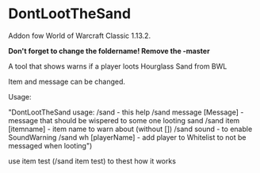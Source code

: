 # DontLootTheSand
Addon fow World of Warcraft Classic 1.13.2.


**Don't forget to change the foldername! Remove the -master**

A tool that shows warns if a player loots Hourglass Sand from BWL

Item and message can be changed.

Usage:

"DontLootTheSand usage:
    /sand                     - this help
    /sand message [Message]   - message that should be wispered to some one looting sand
    /sand item [itemname]     - item name to warn about (without [])
    /sand sound               - to enable SoundWarning
    /sand wh [playerName]     - add player to Whitelist to not be messaged when looting")



use item test (/sand item test) to thest how it works